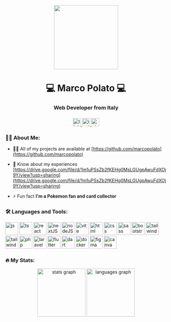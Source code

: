 <div align="center">
  <img height="200" src="https://media4.giphy.com/media/v1.Y2lkPTc5MGI3NjExbXYwYnRtNzU5ejBheGtnYXY3YzFhcDV4cDJlajNqNXdwbzBxMTlrciZlcD12MV9pbnRlcm5hbF9naWZfYnlfaWQmY3Q9Zw/qgQUggAC3Pfv687qPC/giphy.gif"  />
</div>
<h1 align="center">💻 Marco Polato 💻</h1>
<h3 align="center">Web Developer from Italy</h3>

###

<div align="center">
  <a href="https://www.linkedin.com/in/marco-polato-dev/" target="_blank">
    <img src="https://custom-icon-badges.demolab.com/badge/linkedin-%230077B5.svg?style=for-the-badge&logo=linkedin-logo-123&logoColor=white" height="25" alt="linkedin logo"/>
  </a>

  <a href="https://www.linkedin.com/in/marco-polato-dev/" target="_blank">
    <img src="https://img.shields.io/static/v1?message=Instagram&logo=instagram&label=&color=E4405F&logoColor=white&labelColor=&style=for-the-badge" height="25" alt="instagram logo"  />
  </a>

  <img src="https://komarev.com/ghpvc/?username=marcopolato&style=for-the-badge&color=green" height="25" alt="visit counter" />
</div>

###

<h3 align="left">👩‍💻 About Me:</h3>

- 👨‍💻 All of my projects are available at [https://github.com/marcopolato](https://github.com/marcopolato)

- 📄 Know about my experiences [https://drive.google.com/file/d/1m1uPSsZb2fKEHg0MsLGUgpAwuFdXOj9Y/view?usp=sharing](https://drive.google.com/file/d/1m1uPSsZb2fKEHg0MsLGUgpAwuFdXOj9Y/view?usp=sharing)

- ⚡ Fun fact **I'm a Pokemon fan and card collector**

###

<h3 align="left">🛠 Languages and Tools:</h3>
<p align="left"> 
  <img src="https://raw.githubusercontent.com/marwin1991/profile-technology-icons/refs/heads/main/icons/javascript.png" alt="js" width="40" height="40"/>
  <img src="https://raw.githubusercontent.com/marwin1991/profile-technology-icons/refs/heads/main/icons/typescript.png" alt="ts" width="40" height="40"/>
  <img src="https://raw.githubusercontent.com/marwin1991/profile-technology-icons/refs/heads/main/icons/react.png" alt="react" width="40" height="40"/>
  <img src="https://raw.githubusercontent.com/marwin1991/profile-technology-icons/refs/heads/main/icons/next_js.png" alt="nextJS" width="40" height="40"/>
  <img src="https://raw.githubusercontent.com/marwin1991/profile-technology-icons/refs/heads/main/icons/node_js.png" alt="nodeJS" width="40" height="40"/>
  <img src="https://raw.githubusercontent.com/marwin1991/profile-technology-icons/refs/heads/main/icons/vite.png" alt="vite" width="40" height="40"/>
  <img src="https://raw.githubusercontent.com/marwin1991/profile-technology-icons/refs/heads/main/icons/html.png" alt="html" width="40" height="40"/>
  <img src="https://raw.githubusercontent.com/marwin1991/profile-technology-icons/refs/heads/main/icons/css.png" alt="css" width="40" height="40"/>
  <img src="https://raw.githubusercontent.com/marwin1991/profile-technology-icons/refs/heads/main/icons/sass.png" alt="sass" width="40" height="40"/>
  <img src="https://raw.githubusercontent.com/marwin1991/profile-technology-icons/refs/heads/main/icons/bootstrap.png" alt="bootstrap" width="40" height="40"/>
  <img src="https://raw.githubusercontent.com/marwin1991/profile-technology-icons/refs/heads/main/icons/tailwind_css.png" alt="tailwind" width="40" height="40"/>
  <img src="https://raw.githubusercontent.com/marwin1991/profile-technology-icons/refs/heads/main/icons/wordpress.png" alt="tailwind" width="40" height="40"/>
  <img src="https://raw.githubusercontent.com/marwin1991/profile-technology-icons/refs/heads/main/icons/php.png" alt="php" width="40" height="40"/>
  <img src="https://raw.githubusercontent.com/marwin1991/profile-technology-icons/refs/heads/main/icons/laravel.png" alt="laravel" width="40" height="40"/>
  <img src="https://raw.githubusercontent.com/marwin1991/profile-technology-icons/refs/heads/main/icons/flutter.png" alt="flutter" width="40" height="40"/>
  <img src="https://raw.githubusercontent.com/marwin1991/profile-technology-icons/refs/heads/main/icons/dart.png" alt="dart" width="40" height="40"/>
  <img src="https://raw.githubusercontent.com/marwin1991/profile-technology-icons/refs/heads/main/icons/docker.png" alt="docker" width="40" height="40"/>
  <img src="https://raw.githubusercontent.com/marwin1991/profile-technology-icons/refs/heads/main/icons/figma.png" alt="figma" width="40" height="40"/>
  <img src="https://raw.githubusercontent.com/marwin1991/profile-technology-icons/refs/heads/main/icons/canva.png" alt="canva" width="40" height="40"/>
</p>

###
###

<h3 align="left">🔥 My Stats:</h3>
<div align="center">
  <img src="https://github-readme-stats.vercel.app/api?username=marcopolato&hide_title=false&hide_rank=false&show_icons=true&include_all_commits=true&count_private=true&disable_animations=false&theme=dracula&locale=en&hide_border=false&order=1" height="150" alt="stats graph"  />
  <img src="https://github-readme-stats.vercel.app/api/top-langs?username=marcopolato&locale=en&hide_title=false&layout=compact&card_width=320&langs_count=5&theme=dracula&hide_border=false&order=2" height="150" alt="languages graph"  />
</div>
